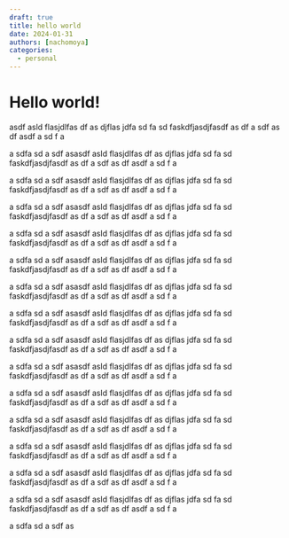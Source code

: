 ```yaml
---
draft: true 
title: hello world
date: 2024-01-31
authors: [nachomoya]
categories:
  - personal
---
```

<!-- more -->
# Hello world!
asdf asld flasjdlfas
df as djflas jdfa
sd fa
sd faskdfjasdjfasdf as
 df
 a
 sdf as
 df asdf a
 sd
 f 
 a




 a sdfa
 sd
  a
  sdf
  asasdf asld flasjdlfas
df as djflas jdfa
sd fa
sd faskdfjasdjfasdf as
 df
 a
 sdf as
 df asdf a
 sd
 f 
 a




 a sdfa
 sd
  a
  sdf
  asasdf asld flasjdlfas
df as djflas jdfa
sd fa
sd faskdfjasdjfasdf as
 df
 a
 sdf as
 df asdf a
 sd
 f 
 a




 a sdfa
 sd
  a
  sdf
  asasdf asld flasjdlfas
df as djflas jdfa
sd fa
sd faskdfjasdjfasdf as
 df
 a
 sdf as
 df asdf a
 sd
 f 
 a




 a sdfa
 sd
  a
  sdf
  asasdf asld flasjdlfas
df as djflas jdfa
sd fa
sd faskdfjasdjfasdf as
 df
 a
 sdf as
 df asdf a
 sd
 f 
 a




 a sdfa
 sd
  a
  sdf
  asasdf asld flasjdlfas
df as djflas jdfa
sd fa
sd faskdfjasdjfasdf as
 df
 a
 sdf as
 df asdf a
 sd
 f 
 a




 a sdfa
 sd
  a
  sdf
  asasdf asld flasjdlfas
df as djflas jdfa
sd fa
sd faskdfjasdjfasdf as
 df
 a
 sdf as
 df asdf a
 sd
 f 
 a




 a sdfa
 sd
  a
  sdf
  asasdf asld flasjdlfas
df as djflas jdfa
sd fa
sd faskdfjasdjfasdf as
 df
 a
 sdf as
 df asdf a
 sd
 f 
 a




 a sdfa
 sd
  a
  sdf
  asasdf asld flasjdlfas
df as djflas jdfa
sd fa
sd faskdfjasdjfasdf as
 df
 a
 sdf as
 df asdf a
 sd
 f 
 a




 a sdfa
 sd
  a
  sdf
  asasdf asld flasjdlfas
df as djflas jdfa
sd fa
sd faskdfjasdjfasdf as
 df
 a
 sdf as
 df asdf a
 sd
 f 
 a




 a sdfa
 sd
  a
  sdf
  asasdf asld flasjdlfas
df as djflas jdfa
sd fa
sd faskdfjasdjfasdf as
 df
 a
 sdf as
 df asdf a
 sd
 f 
 a




 a sdfa
 sd
  a
  sdf
  asasdf asld flasjdlfas
df as djflas jdfa
sd fa
sd faskdfjasdjfasdf as
 df
 a
 sdf as
 df asdf a
 sd
 f 
 a




 a sdfa
 sd
  a
  sdf
  asasdf asld flasjdlfas
df as djflas jdfa
sd fa
sd faskdfjasdjfasdf as
 df
 a
 sdf as
 df asdf a
 sd
 f 
 a




 a sdfa
 sd
  a
  sdf
  asasdf asld flasjdlfas
df as djflas jdfa
sd fa
sd faskdfjasdjfasdf as
 df
 a
 sdf as
 df asdf a
 sd
 f 
 a




 a sdfa
 sd
  a
  sdf
  asasdf asld flasjdlfas
df as djflas jdfa
sd fa
sd faskdfjasdjfasdf as
 df
 a
 sdf as
 df asdf a
 sd
 f 
 a




 a sdfa
 sd
  a
  sdf
  as
  
